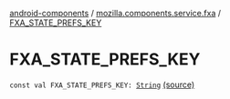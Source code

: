 [android-components](../index.md) / [mozilla.components.service.fxa](index.md) / [FXA_STATE_PREFS_KEY](./-f-x-a_-s-t-a-t-e_-p-r-e-f-s_-k-e-y.md)

# FXA_STATE_PREFS_KEY

`const val FXA_STATE_PREFS_KEY: `[`String`](https://kotlinlang.org/api/latest/jvm/stdlib/kotlin/-string/index.html) [(source)](https://github.com/mozilla-mobile/android-components/blob/master/components/service/firefox-accounts/src/main/java/mozilla/components/service/fxa/AccountStorage.kt#L11)